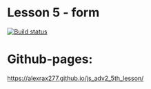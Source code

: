 # Lesson 5 - form

[![Build status](https://ci.appveyor.com/api/projects/status/ghmb9db9py7y84rf?svg=true)](https://ci.appveyor.com/project/AlexRax277/js-adv2-5th-lesson)

# Github-pages:
https://alexrax277.github.io/js_adv2_5th_lesson/